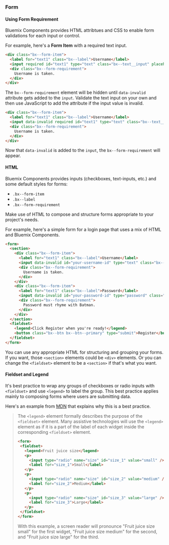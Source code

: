 ### Form

#### Using Form Requirement

Bluemix Components provides HTML attribtues and CSS to enable form validations for each input or control.

For example, here's a __Form Item__ with a required text input.

```html
<div class="bx--form-item">
  <label for="text1" class="bx--label">Username</label>
  <input required id="text1" type="text" class="bx--text__input" placeholder="Enter username here" />
  <div class="bx--form-requirement">
    Username is taken.
  </div>
</div>
```

The `bx--form-requirement` element will be hidden until `data-invalid` attribute gets added to the `input`.
Validate the text input on your own and then use JavaScript to add the attribute if the input value is invalid.

```html
<div class="bx--form-item">
  <label for="text1" class="bx--label">Username</label>
  <input data-invalid required id="text1" type="text" class="bx--text__input" placeholder="Enter username here" />
  <div class="bx--form-requirement">
    Username is taken.
  </div>
</div>
```

Now that `data-invalid` is added to the `input`, the `bx--form-requirement` will appear.


#### HTML

Bluemix Components provides inputs (checkboxes, text-inputs, etc.) and some default styles for forms: 
- `.bx--form-item`
- `.bx--label`
- `.bx--form-requirement`

Make use of HTML to compose and structure forms appropriate to your project's needs.

For example, here's a simple form for a login page that uses a mix of HTML and Bluemix Components.

```html
<form>
  <section>
    <div class="bx--form-item">
      <label for="text1" class="bx--label">Username</label>
      <input data-invalid id="your-username-id" type="text" class="bx--text__input" placeholder="Enter username here" />
      <div class="bx--form-requirement">
        Username is taken.
      </div>
    </div>
    <div class="bx--form-item">
      <label for="text1" class="bx--label">Password</label>
      <input data-invalid id="your-password-id" type="password" class="bx--text__input" placeholder="Enter username here" />
      <div class="bx--form-requirement">
        Password must rhyme with Batman.
      </div>
    </div>
  </section>
  <fieldset>
    <legend>Click Register when you're ready!</legend>
    <button class="bx--btn bx--btn--primary" type="submit">Register</button>
  </fieldset>
</form>
```

You can use any appropriate HTML for structuring and grouping your forms. 
If you want, those `<section>` elements could be `<div>` elements.
Or you can change the `<fieldset>` element to be a `<section>` if that's what you want.

#### Fieldset and Legend

It's best practice to wrap any groups of checkboxes or radio inputs with `<fieldset>` and use `<legend>` to label the group.
This best practice applies mainly to composing forms where users are submitting data.

Here's an example from [MDN](https://developer.mozilla.org/en-US/docs/Learn/HTML/Forms/How_to_structure_an_HTML_form) that explains why this is a best practice.

> The `<legend>` element formally describes the purpose of the `<fieldset>` element. 
Many assistive technologies will use the `<legend>` element as if it is a part of the label of each widget inside the corresponding `<fieldset>` element. 
>
> ```html
><form>
>  <fieldset>
>    <legend>Fruit juice size</legend>
>    <p>
>      <input type="radio" name="size" id="size_1" value="small" />
>      <label for="size_1">Small</label>
>    </p>
>    <p>
>      <input type="radio" name="size" id="size_2" value="medium" />
>      <label for="size_2">Medium</label>
>    </p>
>    <p>
>      <input type="radio" name="size" id="size_3" value="large" />
>      <label for="size_3">Large</label>
>    </p>
>  </fieldset>
></form>
>```
>With this example, a screen reader will pronounce "Fruit juice size small" for the first widget, "Fruit juice size medium" for the second, and "Fruit juice size large" for the third.
